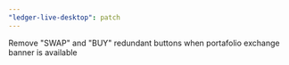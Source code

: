 ```yaml
---
"ledger-live-desktop": patch
---
```


Remove "SWAP" and "BUY" redundant buttons when portafolio exchange banner is available
